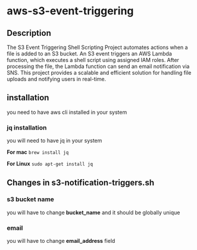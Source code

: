 # aws-s3-event-triggering

## Description
The S3 Event Triggering Shell Scripting Project automates actions when a file is added to an S3 bucket. An S3 event triggers an AWS Lambda function, which executes a shell script using assigned IAM roles. After processing the file, the Lambda function can send an email notification via SNS. This project provides a scalable and efficient solution for handling file uploads and notifying users in real-time.

## installation
you need to have aws cli installed in your system

### jq installation
you will need to have jq in your system 

**For mac**
```brew install jq```

**For Linux**
```sudo apt-get install jq```

## Changes in s3-notification-triggers.sh

### s3 bucket name
you will have to change **bucket_name** and it should be globally unique

### email 
you will have to change **email_address** field